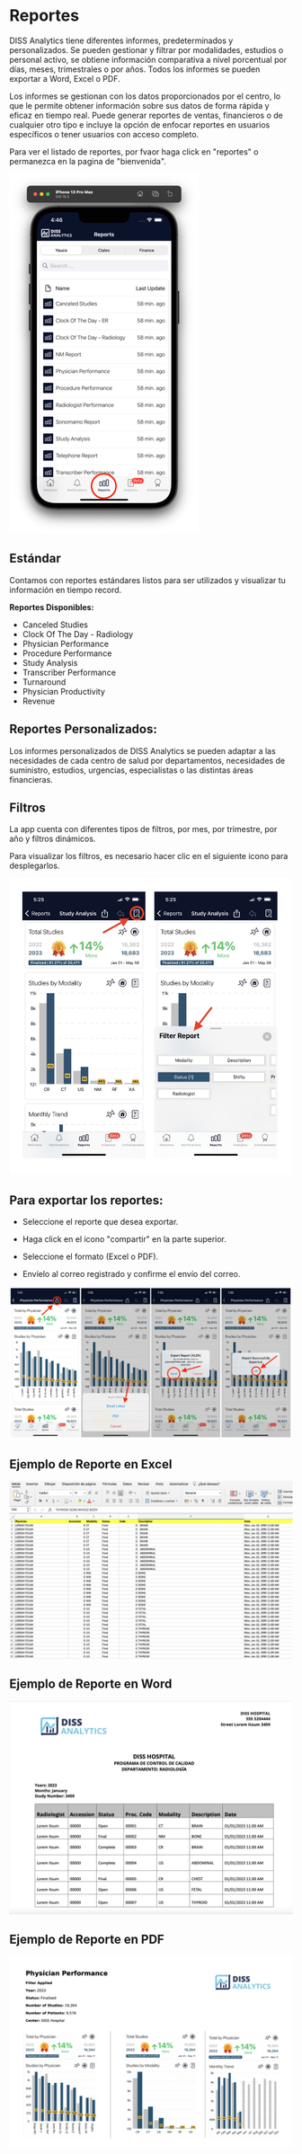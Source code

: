 # Reportes

DISS Analytics tiene diferentes informes, predeterminados y personalizados. Se pueden gestionar y filtrar por modalidades, estudios o personal activo, se obtiene información comparativa a nivel porcentual por días, meses, trimestrales o por años. Todos los informes se pueden exportar a Word, Excel o PDF.

Los informes se gestionan con los datos proporcionados por el centro, lo que le permite obtener información sobre sus datos de forma rápida y eficaz en tiempo real. Puede generar reportes de ventas, financieros o de cualquier otro tipo e incluye la opción de enfocar reportes en usuarios específicos o tener usuarios con acceso completo.

Para ver el listado de reportes, por fvaor haga click en "reportes" o permanezca en la pagina de "bienvenida".

<img src="_media/reports.png" alt="Reports" />

## Estándar 

Contamos con reportes estándares listos para ser utilizados y visualizar tu información en tiempo record.

<strong>Reportes Disponibles: </strong>

- Canceled Studies
- Clock Of The Day - Radiology
- Physician Performance
- Procedure Performance
- Study Analysis
- Transcriber Performance
- Turnaround
- Physician Productivity
- Revenue

## Reportes Personalizados:

Los informes personalizados de DISS Analytics se pueden adaptar a las necesidades de cada centro de salud por departamentos, necesidades de suministro, estudios, urgencias, especialistas o las distintas áreas financieras.

## Filtros

La app cuenta con diferentes tipos de filtros, por mes, por trimestre, por año y filtros dinámicos.

Para visualizar los filtros, es necesario hacer clic en el siguiente icono para desplegarlos.

<img src= "_media/Filters.jpg" alt="" >

## Para exportar los reportes: 


* Seleccione el reporte que desea exportar.

* Haga click en el icono "compartir" en la parte superior. 

* Seleccione el formato (Excel o PDF).

* Envíelo al correo registrado y confirme el envío del correo.

<img src= "_media/Steps Report.jpeg" alt="" >

## Ejemplo de Reporte en Excel


<img src= "_media/Excel Report Example.jpg" alt="" >

## Ejemplo de Reporte en Word


<img src= "_media/word exportg Uodates.jpg" alt="" >

## Ejemplo de Reporte en PDF

<img src= "_media/Pdf Report Update 2.jpg" alt="" >